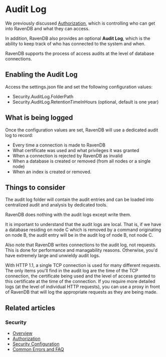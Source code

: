 # Audit Log

We previously discussed [Authorization](../authorization/security-clearance-and-permissions), which is controlling who can get into RavenDB and what they can access.

In addition, RavenDB also provides an optional **Audit Log**, which is the ability to keep track of who has connected to the system and when. 

RavenDB supports the process of access audits at the level of database connections.

## Enabling the Audit Log

Access the settings.json file and set the following configuration values: 

* Security.AuditLog.FolderPath 
* Security.AuditLog.RetentionTimeInHours (optional, default is one year)

## What is being logged

Once the configuration values are set, RavenDB will use a dedicated audit log to record:

* Every time a connection is made to RavenDB
* What certificate was used and what privileges it was granted
* When a connection is rejected by RavenDB as invalid 
* When a database is created or removed (from all nodes or a single node)
* When an index is created or removed. 

## Things to consider

The audit log folder will contain the audit entries and can be loaded into centralized audit and analysis by dedicated tools. 

RavenDB does nothing with the audit logs except write them. 

It is important to understand that the audit logs are local. That is, if we have a database residing on node C which is removed by a command originating on node B, 
the audit entry will be in the audit log of node B, not node C. 

Also note that RavenDB writes connections to the audit log, not requests. This is done for performance and managability reasons. Otherwise, you'd have extremely large and unwieldy audit logs. 

With HTTP 1.1, a single TCP connection is used for many different requests. The only items you'll find in the audit log are the time of the TCP connection, the certificate being used 
and the level of access granted to this certificate at the time of the connection. If you require more detailed logs (at the level of individual HTTP requests), 
you can use a proxy in front of RavenDB that will log the appropriate requests as they are being made.

## Related articles

### Security

- [Overview](../../../server/security/authorization/security-clearance-and-permissions)
- [Authorization](../authorization/security-clearance-and-permissions)
- [Security Configuration](../../configuration/security-configuration)
- [Common Errors and FAQ](../../../server/security/common-errors-and-faq)
